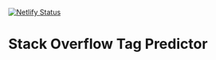 [![Netlify Status](https://api.netlify.com/api/v1/badges/8482ec71-0fb8-4936-9002-17b73e4f3eed/deploy-status)](https://app.netlify.com/sites/elated-turing-362f11/deploys)

# Stack Overflow Tag Predictor
